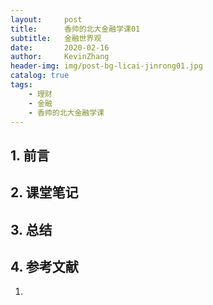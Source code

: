 ```yaml
---
layout:     post
title:      香帅的北大金融学课01
subtitle:   金融世界观
date:       2020-02-16
author:     KevinZhang
header-img: img/post-bg-licai-jinrong01.jpg
catalog: true
tags:
    - 理财
    - 金融
    - 香帅的北大金融学课
---
```


## 1. 前言

## 2. 课堂笔记


## 3. 总结


## 4. 参考文献
1. []()